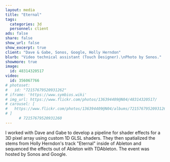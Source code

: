 ```yaml
---
layout: media
title: "Eternal"
tags:
  categories: 3d
  personnel: client
ads: false
share: false
show_url: false
show_excerpt: true
client: "Dave & Gabe, Sonos, Google, Holly Herndon"
blurb: "Video technical assistant (Touch Designer).\nPhoto by Sonos."
showmore: true
image:
  id: 48314320517
video:
  id: 356067766
# photoset:
#   id: "72157679520931262"
# iframe: 'https://www.symbios.wiki'
# img_url: https://www.flickr.com/photos/136394409@N04/48314320517/
# carousel: [
#   https://www.flickr.com/photos/136394409@N04/albums/72157679520931262
# ]
      # 72157679520931260
---
```


I worked with Dave and Gabe to develop a pipeline for shader effects for a 3D pixel array using custom 1D GLSL shaders. They then spatialized the stems from Holly Herndon's track "Eternal" inside of Ableton and sequenced the effects out of Ableton with TDAbleton. The event was hosted by Sonos and Google.